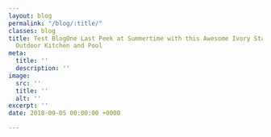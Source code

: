 ```yaml
---
layout: blog
permalink: "/blog/:title/"
classes: blog
title: Test BlogOne Last Peek at Summertime with this Awesome Ivory Stacked Stone
  Outdoor Kitchen and Pool
meta:
  title: ''
  description: ''
image:
  src: ''
  title: ''
  alt: ''
excerpt: ''
date: 2018-09-05 00:00:00 +0000

---
```

